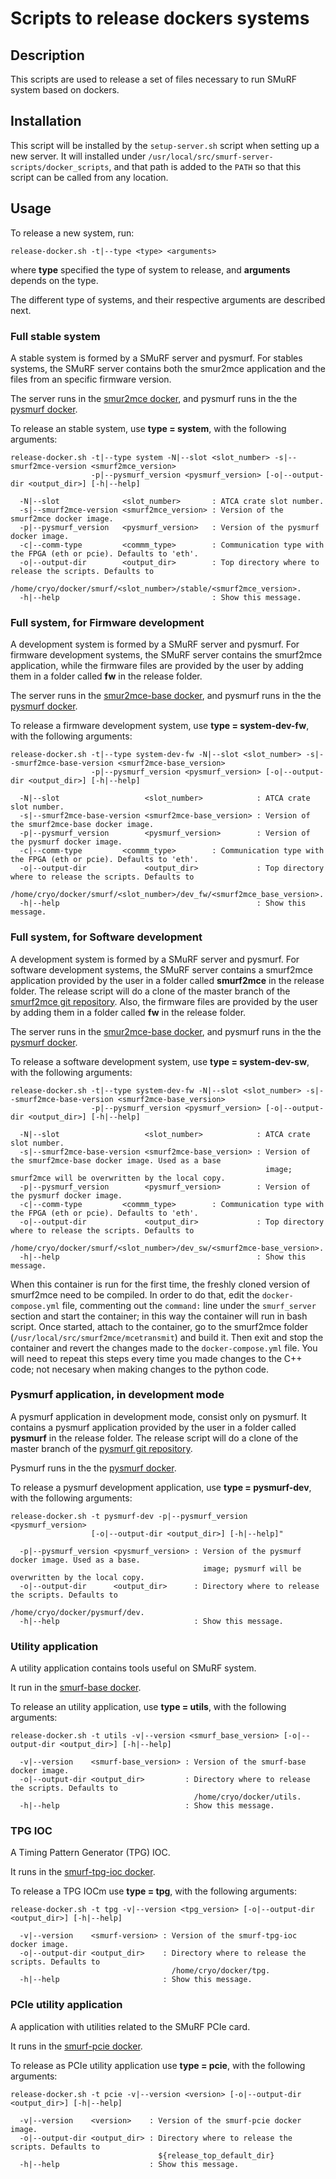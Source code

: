 # Scripts to release dockers systems

## Description

This scripts are used to release a set of files necessary to run SMuRF system based on dockers.

## Installation

This script will be installed by the `setup-server.sh` script when setting up a new server. It will installed under `/usr/local/src/smurf-server-scripts/docker_scripts`, and that path is added to the `PATH` so that this script can be called from any location.

## Usage

To release a new system, run:

```
release-docker.sh -t|--type <type> <arguments>
```

where **type** specified the type of system to release, and **arguments** depends on the type.

The different type of systems, and their respective arguments are described next.

### Full stable system

A stable system is formed by a SMuRF server and pysmurf. For stables systems, the SMuRF server contains both the smur2mce application and the files from an specific firmware version.

The server runs in the [smur2mce docker](https://github.com/slaclab/smurf2mce-docker), and pysmurf runs in the the [pysmurf docker](https://github.com/slaclab/pysmurf-docker).

To release an stable system, use **type = system**, with the following arguments:

```
release-docker.sh -t|--type system -N|--slot <slot_number> -s|--smurf2mce-version <smurf2mce_version>
                  -p|--pysmurf_version <pysmurf_version> [-o|--output-dir <output_dir>] [-h|--help]

  -N|--slot              <slot_number>       : ATCA crate slot number.
  -s|--smurf2mce-version <smurf2mce_version> : Version of the smurf2mce docker image.
  -p|--pysmurf_version   <pysmurf_version>   : Version of the pysmurf docker image.
  -c|--comm-type         <commm_type>        : Communication type with the FPGA (eth or pcie). Defaults to 'eth'.
  -o|--output-dir        <output_dir>        : Top directory where to release the scripts. Defaults to
                                               /home/cryo/docker/smurf/<slot_number>/stable/<smurf2mce_version>.
  -h|--help                                  : Show this message.
```

### Full system, for Firmware development

A development system is formed by a SMuRF server and pysmurf. For firmware development systems, the SMuRF server contains the smurf2mce application, while the firmware files are provided by the user by adding them in a folder called **fw** in the release folder.

The server runs in the [smur2mce-base docker](https://github.com/slaclab/smurf2mce-base-docker), and pysmurf runs in the the [pysmurf docker](https://github.com/slaclab/pysmurf-docker).

To release a firmware development system, use **type = system-dev-fw**, with the following arguments:

```
release-docker.sh -t|--type system-dev-fw -N|--slot <slot_number> -s|--smurf2mce-base-version <smurf2mce-base_version>
                  -p|--pysmurf_version <pysmurf_version> [-o|--output-dir <output_dir>] [-h|--help]

  -N|--slot                   <slot_number>            : ATCA crate slot number.
  -s|--smurf2mce-base-version <smurf2mce-base_version> : Version of the smurf2mce-base docker image.
  -p|--pysmurf_version        <pysmurf_version>        : Version of the pysmurf docker image.
  -c|--comm-type         <commm_type>        : Communication type with the FPGA (eth or pcie). Defaults to 'eth'.
  -o|--output-dir             <output_dir>             : Top directory where to release the scripts. Defaults to
                                                         /home/cryo/docker/smurf/<slot_number>/dev_fw/<smurf2mce_base_version>.
  -h|--help                                            : Show this message.
```

### Full system, for Software development

A development system is formed by a SMuRF server and pysmurf. For software development systems, the SMuRF server contains a smurf2mce application provided by the user in a folder called **smurf2mce** in the release folder. The release script will do a clone of the master branch of the [smurf2mce git repository](https://github.com/slaclab/smurf2mce). Also, the firmware files are provided by the user by adding them in a folder called **fw** in the release folder.

The server runs in the [smur2mce-base docker](https://github.com/slaclab/smurf2mce-base-docker), and pysmurf runs in the the [pysmurf docker](https://github.com/slaclab/pysmurf-docker).

To release a software development system, use **type = system-dev-sw**, with the following arguments:

```
release-docker.sh -t|--type system-dev-fw -N|--slot <slot_number> -s|--smurf2mce-base-version <smurf2mce-base_version>
                  -p|--pysmurf_version <pysmurf_version> [-o|--output-dir <output_dir>] [-h|--help]

  -N|--slot                   <slot_number>            : ATCA crate slot number.
  -s|--smurf2mce-base-version <smurf2mce-base_version> : Version of the smurf2mce-base docker image. Used as a base
                                                         image; smurf2mce will be overwritten by the local copy.
  -p|--pysmurf_version        <pysmurf_version>        : Version of the pysmurf docker image.
  -c|--comm-type         <commm_type>        : Communication type with the FPGA (eth or pcie). Defaults to 'eth'.
  -o|--output-dir             <output_dir>             : Top directory where to release the scripts. Defaults to
                                                         /home/cryo/docker/smurf/<slot_number>/dev_sw/<smurf2mce-base_version>.
  -h|--help                                            : Show this message.
```

When this container is run for the first time, the freshly cloned version of smurf2mce need to be compiled. In order to do that, edit the `docker-compose.yml` file, commenting out the `command:` line under the `smurf_server` section and start the container; in this way the container will run in bash script. Once started, attach to the container, go to the smurf2mce folder (`/usr/local/src/smurf2mce/mcetransmit`) and build it. Then exit and stop the container and revert the changes made to the `docker-compose.yml` file. You will need to repeat this steps every time you made changes to the C++ code; not necesary when making changes to the python code.

### Pysmurf application, in development mode

A pysmurf application in development mode, consist only on pysmurf. It contains a pysmurf application provided by the user in a folder called **pysmurf** in the release folder. The release script will do a clone of the master branch of the [pysmurf git repository](https://github.com/slaclab/pysmurf).

Pysmurf runs in the the [pysmurf docker](https://github.com/slaclab/pysmurf-docker).

To release a pysmurf development application, use **type = pysmurf-dev**, with the following arguments:

```
release-docker.sh -t pysmurf-dev -p|--pysmurf_version <pysmurf_version>
                  [-o|--output-dir <output_dir>] [-h|--help]"

  -p|--pysmurf_version <pysmurf_version> : Version of the pysmurf docker image. Used as a base.
                                           image; pysmurf will be overwritten by the local copy.
  -o|--output-dir      <output_dir>      : Directory where to release the scripts. Defaults to
                                           /home/cryo/docker/pysmurf/dev.
  -h|--help                              : Show this message.
```

### Utility application

A utility application contains tools useful on SMuRF system.

It run in the [smurf-base docker](https://github.com/slaclab/smurf-base-docker).

To release an utility application, use **type = utils**, with the following arguments:

```
release-docker.sh -t utils -v|--version <smurf_base_version> [-o|--output-dir <output_dir>] [-h|--help]

  -v|--version    <smurf-base_version> : Version of the smurf-base docker image.
  -o|--output-dir <output_dir>         : Directory where to release the scripts. Defaults to
                                         /home/cryo/docker/utils.
  -h|--help                            : Show this message.
```

### TPG IOC

A Timing Pattern Generator (TPG) IOC.

It runs in the [smurf-tpg-ioc docker](https://github.com/slaclab/smurf-tpg-ioc-docker).

To release a TPG IOCm use **type = tpg**, with the following arguments:

```
release-docker.sh -t tpg -v|--version <tpg_version> [-o|--output-dir <output_dir>] [-h|--help]

  -v|--version    <smurf-version> : Version of the smurf-tpg-ioc docker image.
  -o|--output-dir <output_dir>    : Directory where to release the scripts. Defaults to
                                    /home/cryo/docker/tpg.
  -h|--help                       : Show this message.
```

### PCIe utility application

A application with utilities related to the SMuRF PCIe card.

It runs in the [smurf-pcie docker](https://github.com/slaclab/smurf-pcie-docker).

To release as PCIe utility application use **type = pcie**, with the following arguments:

```
release-docker.sh -t pcie -v|--version <version> [-o|--output-dir <output_dir>] [-h|--help]

  -v|--version    <version>    : Version of the smurf-pcie docker image.
  -o|--output-dir <output_dir> : Directory where to release the scripts. Defaults to
                                 ${release_top_default_dir}
  -h|--help                    : Show this message.
```